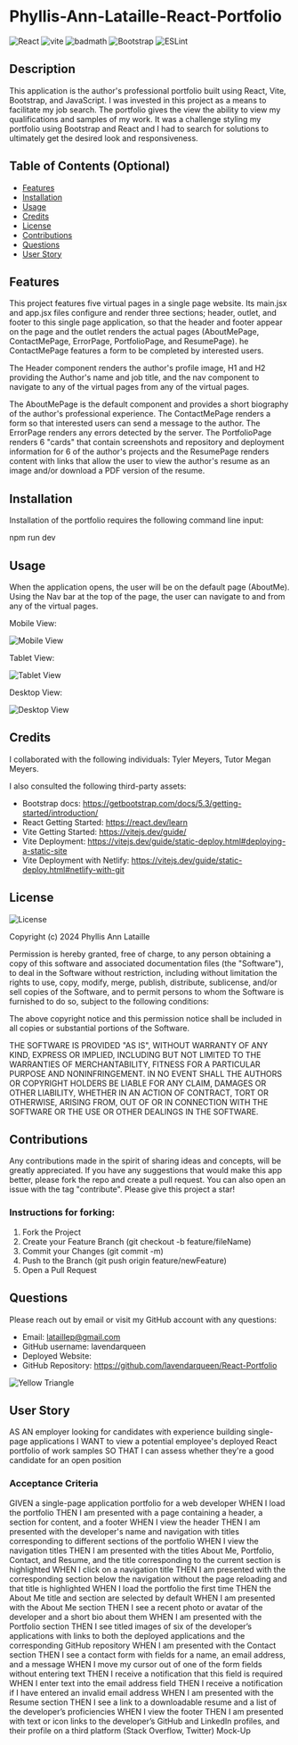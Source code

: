 # Phyllis-Ann-Lataille-React-Portfolio

![React](https://img.shields.io/badge/React-18.2.0-blue)
![vite](https://img.shields.io/badge/vite-5.1.6-violet)
![badmath](https://img.shields.io/github/languages/top/lernantino/badmath)
![Bootstrap](https://img.shields.io/badge/Bootstrap-5.3.3-violet)
![ESLint](https://img.shields.io/badge/ESLint-8.38.0-blue)

## Description

This application is the author's professional portfolio built using React, Vite, Bootstrap, and JavaScript.
I was invested in this project as a means to facilitate my job search. The portfolio gives the view the ability to view my qualifications and samples of my work. It was a challenge styling my portfolio using Bootstrap and React and I had to search for solutions to ultimately get the desired look and responsiveness.

## Table of Contents (Optional)

- [Features](#features)
- [Installation](#installation)
- [Usage](#usage)
- [Credits](#credits)
- [License](#license)
- [Contributions](#contributions)
- [Questions](#questions)
- [User Story](#user_story)

## Features

This project features five virtual pages in a single page website. Its main.jsx and app.jsx files configure and render three sections; header, outlet, and footer to this single page application, so that the header and footer appear on the page and the outlet renders the actual pages (AboutMePage, ContactMePage, ErrorPage, PortfolioPage, and ResumePage). he ContactMePage features a form to be completed by interested users.

The Header component renders the author's profile image, H1 and H2 providing the Author's name and job title, and the nav component to navigate to any of the virtual pages from any of the virtual pages.

The AboutMePage is the default component and provides a short biography of the author's professional experience. The ContactMePage renders a form so that interested users can send a message to the author. The ErrorPage renders any errors detected by the server. The PortfolioPage renders 6 "cards" that contain screenshots and repository and deployment information for 6 of the author's projects and the ResumePage renders content with links that allow the user to view the author's resume as an image and/or download a PDF version of the resume.

## Installation

Installation of the portfolio requires the following command line input:

npm run dev

## Usage

When the application opens, the user will be on the default page (AboutMe). Using the Nav bar at the top of the page, the user can navigate to and from any of the virtual pages.

Mobile View:

![Mobile View](src/assets/images/ScreenshotMobileView.png)

Tablet View:

![Tablet View](src/assets/images/ScreenshotTabletView.png)

Desktop View:

![Desktop View](src/assets/images/ScreenshotDesktopView.png)

## Credits

I collaborated with the following individuals: Tyler Meyers, Tutor Megan Meyers.

I also consulted the following third-party assets:

- Bootstrap docs: https://getbootstrap.com/docs/5.3/getting-started/introduction/
- React Getting Started: https://react.dev/learn
- Vite Getting Started: https://vitejs.dev/guide/
- Vite Deployment: https://vitejs.dev/guide/static-deploy.html#deploying-a-static-site
- Vite Deployment with Netlify: https://vitejs.dev/guide/static-deploy.html#netlify-with-git

## License

![License](https://img.shields.io/badge/License-MIT-blue.svg)

Copyright (c) 2024 Phyllis Ann Lataille

Permission is hereby granted, free of charge, to any person obtaining a copy
of this software and associated documentation files (the "Software"), to deal
in the Software without restriction, including without limitation the rights
to use, copy, modify, merge, publish, distribute, sublicense, and/or sell
copies of the Software, and to permit persons to whom the Software is
furnished to do so, subject to the following conditions:

The above copyright notice and this permission notice shall be included in all
copies or substantial portions of the Software.

THE SOFTWARE IS PROVIDED "AS IS", WITHOUT WARRANTY OF ANY KIND, EXPRESS OR IMPLIED, INCLUDING BUT NOT LIMITED TO THE WARRANTIES OF MERCHANTABILITY, FITNESS FOR A PARTICULAR PURPOSE AND NONINFRINGEMENT. IN NO EVENT SHALL THE AUTHORS OR COPYRIGHT HOLDERS BE LIABLE FOR ANY CLAIM, DAMAGES OR OTHER LIABILITY, WHETHER IN AN ACTION OF CONTRACT, TORT OR OTHERWISE, ARISING FROM, OUT OF OR IN CONNECTION WITH THE SOFTWARE OR THE USE OR OTHER DEALINGS IN THE
SOFTWARE.

## Contributions

Any contributions made in the spirit of sharing ideas and concepts, will be greatly appreciated. If you have any suggestions that would make this app better, please fork the repo and create a pull request. You can also open an issue with the tag "contribute". Please give this project a star!

### Instructions for forking:

1. Fork the Project
2. Create your Feature Branch (git checkout -b feature/fileName)
3. Commit your Changes (git commit -m)
4. Push to the Branch (git push origin feature/newFeature)
5. Open a Pull Request

## Questions

Please reach out by email or visit my GitHub account with any questions:

- Email: lataillep@gmail.com
- GitHub username: lavendarqueen
- Deployed Website: <Link>
- GitHub Repository: https://github.com/lavendarqueen/React-Portfolio

![Yellow Triangle](/src/assets/images/PAL-logo.png)

## User Story

AS AN employer looking for candidates with experience building single-page applications
I WANT to view a potential employee's deployed React portfolio of work samples
SO THAT I can assess whether they're a good candidate for an open position

### Acceptance Criteria

GIVEN a single-page application portfolio for a web developer
WHEN I load the portfolio
THEN I am presented with a page containing a header, a section for content, and a footer
WHEN I view the header
THEN I am presented with the developer's name and navigation with titles corresponding to different sections of the portfolio
WHEN I view the navigation titles
THEN I am presented with the titles About Me, Portfolio, Contact, and Resume, and the title corresponding to the current section is highlighted
WHEN I click on a navigation title
THEN I am presented with the corresponding section below the navigation without the page reloading and that title is highlighted
WHEN I load the portfolio the first time
THEN the About Me title and section are selected by default
WHEN I am presented with the About Me section
THEN I see a recent photo or avatar of the developer and a short bio about them
WHEN I am presented with the Portfolio section
THEN I see titled images of six of the developer’s applications with links to both the deployed applications and the corresponding GitHub repository
WHEN I am presented with the Contact section
THEN I see a contact form with fields for a name, an email address, and a message
WHEN I move my cursor out of one of the form fields without entering text
THEN I receive a notification that this field is required
WHEN I enter text into the email address field
THEN I receive a notification if I have entered an invalid email address
WHEN I am presented with the Resume section
THEN I see a link to a downloadable resume and a list of the developer’s proficiencies
WHEN I view the footer
THEN I am presented with text or icon links to the developer’s GitHub and LinkedIn profiles, and their profile on a third platform (Stack Overflow, Twitter)
Mock-Up
